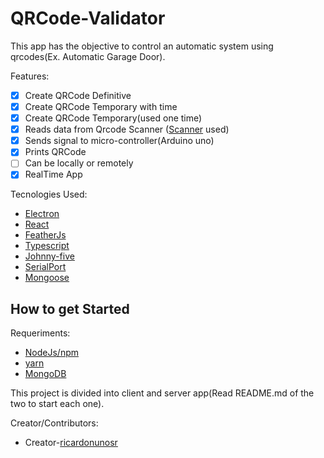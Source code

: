 # QRCode-Validator

This app has the objective to control an automatic system using qrcodes(Ex. Automatic Garage Door).

Features:

- [x] Create QRCode Definitive
- [x] Create QRCode Temporary with time
- [x] Create QRCode Temporary(used one time)
- [x] Reads data from Qrcode Scanner ([Scanner](https://amzn.to/2YpQRWP) used)
- [x] Sends signal to micro-controller(Arduino uno)
- [x] Prints QRCode
- [ ] Can be locally or remotely
- [x] RealTime App

Tecnologies Used:

- [Electron](https://www.electronjs.org/)
- [React](https://reactjs.org/)
- [FeatherJs](https://feathersjs.com/)
- [Typescript](https://www.typescriptlang.org/)
- [Johnny-five](http://johnny-five.io/)
- [SerialPort](https://serialport.io/)
- [Mongoose](https://www.mongoose.com/)

## How to get Started

Requeriments:

- [NodeJs/npm](https://nodejs.org/en/)
- [yarn](https://yarnpkg.com/)
- [MongoDB](https://www.mongodb.com/)

This project is divided into client and server app(Read README.md of the two to start each one).

Creator/Contributors:

- Creator-[ricardonunosr](https://github.com/ricardonunosr)
